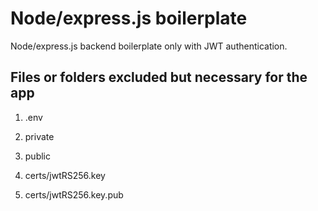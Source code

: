 # Node/express.js boilerplate

Node/express.js backend boilerplate only with JWT authentication. 

## Files or folders excluded but necessary for the app

1. .env

2. private

3. public

4. certs/jwtRS256.key

5. certs/jwtRS256.key.pub